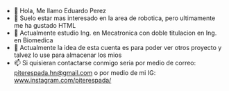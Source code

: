 - 👋 Hola, Me llamo Eduardo Perez
- 👀 Suelo estar mas interesado en la area de robotica, pero ultimamente me ha gustado HTML
- 🌱 Actualmente estudio Ing. en Mecatronica con doble titulacion en Ing. en Biomedica
- 💞️ Actualmente la idea de esta cuenta es para poder ver otros proyecto y talvez lo use para almacenar los mios
- 📫 Si quisieran contactarse conmigo seria por medio de correo: piterespada.hn@gmail.com o por medio de mi IG: www.instagram.com/piterespada/

<!---
piterespada/piterespada is a ✨ special ✨ repository because its `README.md` (this file) appears on your GitHub profile.
You can click the Preview link to take a look at your changes.
--->
